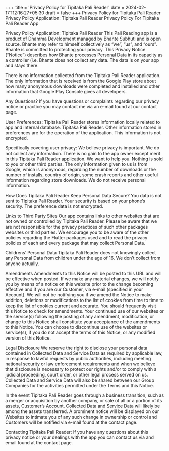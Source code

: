 +++
title = 'Privacy Policy for Tipitaka Pali Reader'
date = 2024-02-17T12:16:27+05:30
draft = false
+++
Privacy Policy for Tipitaka Pali Reader
Privacy Policy
Application: Tipitaka Pali Reader
Privacy Policy For Tipitaka Pali Reader App

Privacy Policy
Application: Tipitaka Pali Reader
This Pali Reading app is a product of Dhamma Development managed by Bhante Subhuti and is open source. Bhante may refer to himself collectively as “we”, “us”, and “ours”. Bhante is committed to protecting your privacy. This Privacy Notice (“Notice”) describes how Bhante processes Personal Data in its capacity as a controller (i.e. Bhante does not collect any data. The data is on your app and stays there.

There is no information collected from the Tipitaka Pali Reader application. The only information that is received is from the Google Play store about how many anonymous downloads were completed and installed and other information that Google Play Console gives all developers.

Any Questions?
If you have questions or complaints regarding our privacy notice or practice you may contact me via an e-mail found at our contact page.

User Preferences:
Tipitaka Pali Reader stores information locally related to app and internal database. Tipitaka Pali Reader. Other information stored in preferences are for the operation of the application. This information is not encrypted.

Specifically covering user privacy:
We believe privacy is important. We do not collect any information. There is no gain to the app owner except merit in this Tipitaka Pali Reader application. We want to help you. Nothing is sold to you or other third parties. The only information given to us is from Google, which is anonymous, regarding the number of downloads or the number of installs, country of origin, some crash reports and other useful information regarding store downloads. We do not receive personal information.

How Does Tipitaka Pali Reader Keep Personal Data Secure?
You data is not sent to Tipitaka Pali Reader. Your security is based on your phone’s security. The preference data is not encrypted.

Links to Third Party Sites
Our app contains links to other websites that are not owned or controlled by Tipitaka Pali Reader. Please be aware that we are not responsible for the privacy practices of such other packages websites or third parties. We encourage you to be aware of the other policies regarding the Flutter packages used and to read the privacy policies of each and every package that may collect Personal Data.

Childrens’ Personal Data
Tipitaka Pali Reader does not knowingly collect any Personal Data from children under the age of 16. We don’t collect from anyone actually.

Amendments
Amendments to this Notice will be posted to this URL and will be effective when posted. If we make any material changes, we will notify you by means of a notice on this website prior to the change becoming effective and if you are our Customer, via e-mail (specified in your Account). We will not be notifying you if we amend the Notice to make addition, deletions or modifications to the list of cookies from time to time to keep the list of cookies current and accurate. You should frequently visit this Notice to check for amendments. Your continued use of our websites or the service(s) following the posting of any amendment, modification, or change to this Notice shall constitute your acceptance of the amendments to this Notice. You can choose to discontinue use of the websites or service(s), if you do not accept the terms of this Notice, or any modified version of this Notice.

Legal Disclosure
We reserve the right to disclose your personal data contained in Collected Data and Service Data as required by applicable law, in response to lawful requests by public authorities, including meeting national security or law enforcement requirements and when we believe that disclosure is necessary to protect our rights and/or to comply with a judicial proceeding, court order, or other legal process served on us. Collected Data and Service Data will also be shared between our Group Companies for the activities permitted under the Terms and this Notice.

In the event Tipitaka Pali Reader goes through a business transition, such as a merger or acquisition by another company, or sale of all or a portion of its assets, Customer’s Account, Collected Data and Service Data will likely be among the assets transferred. A prominent notice will be displayed on our Websites to intimate you of any such change in ownership or control and Customers will be notified via e-mail found at the contact page.

Contacting Tipitaka Pali Reader:
If you have any questions about this privacy notice or your dealings with the app you can contact us via and email found at the contact page.